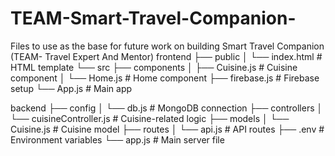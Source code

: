 # TEAM-Smart-Travel-Companion-
Files to use as the base for future work on building Smart Travel Companion (TEAM- Travel Expert And Mentor) 
frontend
├── public
│   └── index.html        # HTML template
└── src
    ├── components
    │   ├── Cuisine.js    # Cuisine component
    │   └── Home.js       # Home component
    ├── firebase.js       # Firebase setup
    └── App.js            # Main app

backend
├── config
│   └── db.js          # MongoDB connection
├── controllers
│   └── cuisineController.js  # Cuisine-related logic
├── models
│   └── Cuisine.js     # Cuisine model
├── routes
│   └── api.js         # API routes
├── .env               # Environment variables
└── app.js             # Main server file
